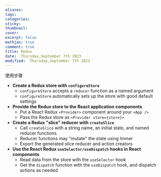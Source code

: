 ```yaml
---
aliases: 
tags: 
categories:
sticky:
thumbnail:
cover: 
excerpt: false
mathjax: true
comment: true
title: Redux
date:  Thursday,September 7th 2023
modified:  Thursday,September 7th 2023
---
```


使用步骤

- **Create a Redux store with `configureStore`**
    - `configureStore` accepts a `reducer` function as a named argument
    - `configureStore` automatically sets up the store with good default settings
- **Provide the Redux store to the React application components**
    - Put a React Redux `<Provider>` component around your `<App />`
    - Pass the Redux store as `<Provider store={store}>`
- **Create a Redux "slice" reducer with `createSlice`**
    - Call `createSlice` with a string name, an initial state, and named reducer functions
    - Reducer functions may "mutate" the state using Immer
    - Export the generated slice reducer and action creators
- **Use the React Redux `useSelector/useDispatch` hooks in React components**
    - Read data from the store with the `useSelector` hook
    - Get the `dispatch` function with the `useDispatch` hook, and dispatch actions as needed